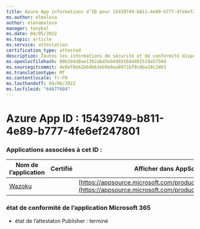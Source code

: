 ```yaml
---
title: Azure App informations d’ID pour 15439749-b811-4e89-b777-4fe6ef247801
ms.author: elmalova
author: elenamalova
manager: tonybal
ms.date: 04/05/2022
ms.topic: article
ms.service: attestation
certification_type: attested
description: Toutes les informations de sécurité et de conformité disponibles pour 15439749-b811-4e89-b777-4fe6ef247801.
ms.openlocfilehash: 09b194d0ae1392abd3e04d03164d491519a5750d
ms.sourcegitcommit: 4e8ef8e62b64b63eb9a9aa8971bf0c6ba14c2d03
ms.translationtype: MT
ms.contentlocale: fr-FR
ms.lasthandoff: 04/06/2022
ms.locfileid: "64677684"
---
```

# <a name="azure-app-id-15439749-b811-4e89-b777-4fe6ef247801"></a>Azure App ID : 15439749-b811-4e89-b777-4fe6ef247801


### <a name="apps-associated-with-this-id"></a>Applications associées à cet ID :
| **Nom de l’application** | **Certifié** | **Afficher dans AppSource** |
|--------------|---------------|-----------------------|
| [Wazoku](../forward/WA200003384.md) |  | [https://appsource.microsoft.com/product/office/WA200003384](https://appsource.microsoft.com/product/office/WA200003384) |

### <a name="microsoft-365-app-compliance-status"></a>état de conformité de l’application Microsoft 365
- état de l’attestaton Publisher : terminé
